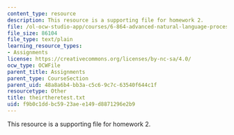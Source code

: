 ```yaml
---
content_type: resource
description: This resource is a supporting file for homework 2.
file: /ol-ocw-studio-app/courses/6-864-advanced-natural-language-processing-fall-2005/f9b0c1ddbc5923aee149d8871296e2b9_theirtheretest.txt
file_size: 86104
file_type: text/plain
learning_resource_types:
- Assignments
license: https://creativecommons.org/licenses/by-nc-sa/4.0/
ocw_type: OCWFile
parent_title: Assignments
parent_type: CourseSection
parent_uid: 48a8a6b4-bb3a-c5c6-9c7c-63540f644c1f
resourcetype: Other
title: theirtheretest.txt
uid: f9b0c1dd-bc59-23ae-e149-d8871296e2b9
---
```

This resource is a supporting file for homework 2.